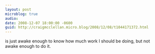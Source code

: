 ```yaml
---
layout: post
microblog: true
audio: 
date: 2008-12-07 18:00:00 -0600
guid: http://craigmcclellan.micro.blog/2008/12/08/t1044171372.html
---
```

is just awake enough to know how much work I should be doing, but not awake enough to do it.
